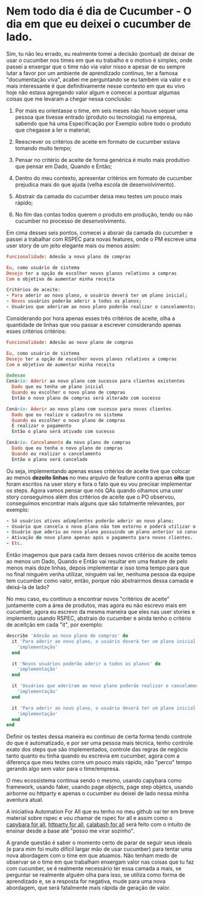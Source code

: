 # Nem todo dia é dia de Cucumber - O dia em que eu deixei o cucumber de lado.

Sim, tu não leu errado, eu realmente tomei a decisão (pontual) de deixar de usar o cucumber nos times em que eu trabalho e o motivo é simples, onde passei a enxergar que o time não via valor nisso e apesar de eu sempre lutar a favor por um ambiente de aprendizado contínuo, ter a famosa "documentação viva", acabei me perguntando se eu também via valor e o mais interessante é que definitivamente nesse contexto em que eu vivo hoje não estava agregando valor algum e comecei a pontuar algumas coisas que me levaram a chegar nessa conclusão:

1. Por mais eu orientasse o time, em seis meses não houve sequer uma pessoa que tivesse entrado (produto ou tecnologia) na empresa, sabendo que há uma Especificação por Exemplo sobre todo o produto que chegasse a ler o material;

2. Reescrever os critérios de aceite em formato de cucumber estava tomando muito tempo;

3. Pensar no critério de aceite de forma genérica é muito mais produtivo que pensar em Dado, Quando e Então;

4. Dentro do meu contexto, apresentar critérios em formato de cucumber prejudica mais do que ajuda (velha escola de desenvolvimento).

5. Abstrair da camada do cucumber deixa meu testes um pouco mais rápido;

6. No fim das contas todos querem o produto em produção, tendo ou não cucumber no processo de desenvolvimento.

Em cima desses seis pontos, comecei a absrair da camada do cucumber e passei a trabalhar com RSPEC para novas features, onde o PM escreve uma user story de um jeito elegante mais ou menos assim:

```ruby
Funcionalidade: Adesão a novo plano de compras

Eu, como usuário de sistema
Desejo ter a opção de escolher novos planos relativos a compras
Com o objetivo de aumentar minha receita

Critérios de aceite:
- Para aderir ao novo plano, o usuário deverá ter um plano inicial;
- Novos usuários poderão aderir a todos os planos;
- Usuários que aderiram ao novo plano poderão realizar o cancelamento;
```
Considerando por hora apenas esses três critérios de aceite, olha a quantidade de linhas que vou passar a escrever considerando apenas esses critérios critérios:

```ruby
Funcionalidade: Adesão ao novo plano de compras

Eu, como usuário de sistema
Desejo ter a opção de escolher novos planos relativos a compras
Com o objetivo de aumentar minha receita

@adesao
Cenário: Aderir ao novo plano com sucesso para clientes existentes
  Dado que eu tenha um plano inicial
  Quando eu escolher o novo plano de compras
  Então o novo plano de compras será alterado com sucesso

Cenário: Aderir ao novo plano com sucesso para novos clientes
  Dado que eu realize o cadastro no sistema
  Quando eu escolher o novo plano de compras
  E realizar o pagamento
  Então o plano será ativado com sucesso

Cenário: Cancelamento do novo plano de compras
  Dado que eu tenha o novo plano de compras
  Quando eu realizar o cancelamento
  Então o plano será cancelado
```

Ou seja, implementando apenas esses critérios de aceite tive que colocar ao menos **dezoito linhas** no meu arquivo de feature contra apenas **oito** que foram escritos na user story e  fora o fato que eu vou precisar implementar os steps. Agora vamos pensar que nós QAs quando olhamos uma user story conseguimos além dos critérios de aceite que o PO observou, conseguimos encontrar mais alguns que são totalmente relevantes, por exemplo:

```ruby
- Só usuários ativos adimplentes poderão aderir ao novo plano;
- Usuário que cancela o novo plano não tem extorno e poderá utilizar o plano até o fechamento;
- Usuário que aderiu ao novo plano possuindo um plano anterior só conseguirá utilizar o novo plano no próximo ciclo;
- Ativação do novo plano apenas após o pagamento para novos clientes.
- Etc.
```

Então imagemos que para cada item desses novos critérios de aceite temos ao menos um Dado, Quando e Então vai resultar em uma feature de pelo menos mais doze linhas, depois implementar e isso toma tempo para que no final ninguém venha utilizar, ninguém vai ler, nenhuma pessoa da equipe tem cucumber como valor, então, porque não abstrairmos dessa camada e deixá-la de lado?

No meu caso, eu continuo a encontrar novos "critérios de aceite" juntamente com a área de produtos, mas agora eu não escrevo mais em cucumber, agora eu escrevo da mesma maneira que eles nas user stories e implemento usando RSPEC, abstraio do cucumber e ainda tenho o critério de aceitção em cada "it", por exemplo:

```ruby
describe 'Adesão ao novo plano de compras' do
  it 'Para aderir ao novo plano, o usuário deverá ter um plano inicial' do
    'implementação'
  end

  it 'Novos usuários poderão aderir a todos os planos' do
    'implementação'
  end

  it 'Usuários que aderiram ao novo plano poderão realizar o cancelamento' do
    'implementação'
  end

  it 'Para aderir ao novo plano, o usuário deverá ter um plano inicial' do
    'implementação'
  end
end
```
Definir os testes dessa maneira eu continuo de certa forma tendo controle do que é automatizado, e por ser uma pessoa mais técnica, tenho controle exato dos steps que são implementados, controle das regras de negócio tanto quanto eu tinha quando eu escrevia em cucumber, agora com a diferença que meu testes corre um pouco mais rápido, não "perco" tempo gerando algo sem valor para o time/empresa.

O meu ecossistema continua sendo o mesmo, usando capybara como framework, usando faker, usando page objects, page step objetcs, usando airborne ou httparty e apenas o cucumber eu deixei de lado nessa minha aventura atual.

A iniciativa Automation For All que eu tenho no meu github vai ter em breve material sobre rspec e vou chamar de rspec for all e assim como o [capybara for all](https://github.com/thiagomarquessp/capybaraforall), [httparty for all](https://github.com/thiagomarquessp/httpartyforall), [calabash for all](https://github.com/thiagomarquessp/calabash_android_for_all) será feito com o intuito de ensinar desde a base até "posso me virar sozinho".

A grande questão é saber o momento certo de parar de seguir seus ideais (e para mim foi muito difícil largar mão de usar cucumber) para tentar uma nova abordagem com o time em que atuamos. Não tenham medo de observar se o time em que trabalham enxergam valor nas coisas que tu faz com cucumber, se é realmente necessário ter essa camada a mais, se perguntar se realmente alguém olha para isso, se utiliza como forma de aprendizado e, se a resposta for negativa, mude para uma nova abordagem, que será fatalmente mais rápida de geração de valor.

